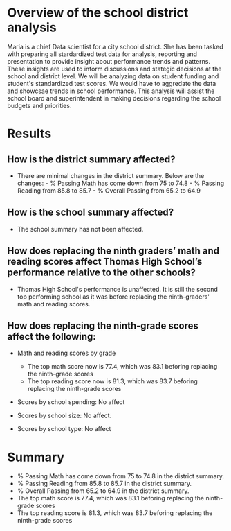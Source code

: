# Overview of the school district analysis

Maria is a chief Data scientist for a city school district. She has been tasked with preparing all stardardized test data for analysis, reporting and 
presentation to provide insight about performance trends and patterns. These insights are used to inform discussions and stategic decisions at the school and 
district level. We will be analyzing data on student funding and student's standardized test scores. We would have to aggredate the data and showcsae trends in 
school performance. This analysis will assist the school board and superintendent in making decisions regarding the school budgets and priorities.

# Results

## How is the district summary affected?
   - There are minimal changes in the district summary. Below are the changes:
	- % Passing Math has come down from 75 to 74.8
	- % Passing Reading from 85.8 to 85.7
	- % Overall Passing from 65.2 to 64.9

## How is the school summary affected?

 - The school summary has not been affected. 
  
##  How does replacing the ninth graders’ math and reading scores affect Thomas High School’s performance relative to the other schools?

- Thomas High School's performance is unaffected. It is still the second top performing school as it was before replacing the ninth-graders' math and 
  reading scores.
	
##  How does replacing the ninth-grade scores affect the following:

-  Math and reading scores by grade
	- The top math score now is 77.4, which was 83.1 beforing replacing the ninth-grade scores
	- The top reading score now is 81.3, which was 83.7 beforing replacing the ninth-grade scores
	
-  Scores by school spending:
	No affect
	 
-  Scores by school size:
	No affect.
	
-  Scores by school type:
	No affect
	
# Summary

- % Passing Math has come down from 75 to 74.8 in the district summary.
- % Passing Reading from 85.8 to 85.7 in the district summary.
- % Overall Passing from 65.2 to 64.9 in the district summary.
- The top math score is 77.4, which was 83.1 beforing replacing the ninth-grade scores
- The top reading score is 81.3, which was 83.7 beforing replacing the ninth-grade scores
